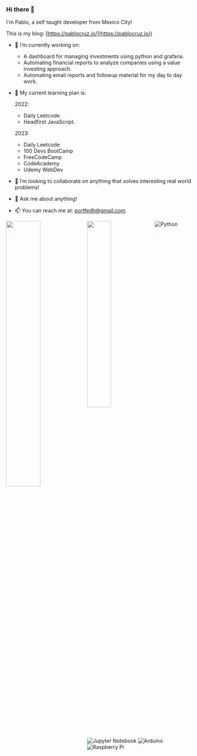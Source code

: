 ### Hi there 👋

I'm Pablo, a self taught developer from Mexico City!

This is my blog: [https://pablocruz.io/](https://pablocruz.io/)

- 🔭 I’m currently working on: 
    - A dashboard for managing investments using python and grafana.
    - Automating financial reports to analyze companies using a value investing approach.
    - Automating email reports and followup material for my day to day work.
    
- 🌱 My current learning plan is:

    2022:
    - Daily Leetcode
    - Headfirst JavaScript.

    2023:
    - Daily Leetcode
    - 100 Devs BootCamp
    - FreeCodeCamp
    - CodeAcademy
    - Udemy WebDev

- 👯 I’m looking to collaborate on anything that solves interesting real world problems!

- 💬 Ask me about anything!

- 📫 You can reach me at: portfedh@gmail.com


<img align="left" width="43%" src="https://github-readme-stats.vercel.app/api?username=portfedh&show_icons=true&theme=radical" />

<img align="left" width="36%" src="https://github-readme-stats.vercel.app/api/top-langs/?username=portfedh&layout=compact" />

![Python](https://img.shields.io/badge/python-3670A0?style=for-the-badge&logo=python&logoColor=ffdd54)
![Jupyter Notebook](https://img.shields.io/badge/jupyter-%23FA0F00.svg?style=for-the-badge&logo=jupyter&logoColor=white)
![Arduino](https://img.shields.io/badge/-Arduino-00979D?style=for-the-badge&logo=Arduino&logoColor=white)
![Raspberry Pi](https://img.shields.io/badge/-RaspberryPi-C51A4A?style=for-the-badge&logo=Raspberry-Pi)
<!--
**portfedh/portfedh** is a ✨ _special_ ✨ repository because its `README.md` (this file) appears on your GitHub profile.

Here are some ideas to get you started:

- 🔭 I’m currently working on ...
- 🌱 I’m currently learning ...
- 👯 I’m looking to collaborate on ...
- 🤔 I’m looking for help with ...
- 💬 Ask me about ...
- 📫 How to reach me: ...
- 😄 Pronouns: ...
- ⚡ Fun fact: ...
-->
